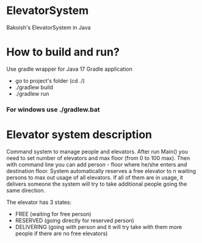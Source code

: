 # ElevatorSystem
Bakoish's ElevatorSystem in Java

# How to build and run?
Use gradle wrapper for Java 17 Gradle application
 - go to project's folder (cd ./)
 - ./gradlew build 
 - ./gradlew run

### For windows use ./gradlew.bat 

# Elevator system description
Command system to manage people and elevators. After run Main() you need to set number of elevators and max floor (from 0 to 100 max).
Then with command line you can add person - floor where he/she enters and destination floor.
System automatically reserves a free elevator to n waiting persons to max out usage of all elevators.
If all of them are in usage, it delivers someone the system will try to take additional people going the same direction.

The elevator has 3 states:
- FREE (waiting for free person)
- RESERVED (going directly for reserved person) 
- DELIVERING (going with person and it will try take with them more people if there are no free elevators)
